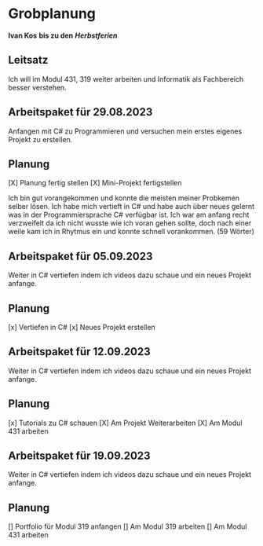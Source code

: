 # Grobplanung
**Ivan Kos**
**bis zu den** ***Herbstferien***
## Leitsatz 
Ich will im Modul 431, 319 weiter arbeiten und Informatik als Fachbereich besser verstehen.
## Arbeitspaket für 29.08.2023
Anfangen mit C# zu Programmieren und versuchen mein erstes eigenes Projekt zu erstellen.
## Planung
[X] Planung fertig stellen
[X] Mini-Projekt fertigstellen

Ich bin gut vorangekommen und konnte die meisten meiner Probkemen selber lösen. Ich habe mich vertieft in C# und habe auch über neues gelernt was in der Programmiersprache C# verfügbar ist. Ich war am anfang recht verzweifelt da ich nicht wusste wie ich voran gehen sollte, doch nach einer weile kam ich in Rhytmus ein und konnte schnell vorankommen. (59 Wörter)

## Arbeitspaket für 05.09.2023
Weiter in C# vertiefen indem ich videos dazu schaue und ein neues Projekt anfange.

## Planung
[x] Vertiefen in C#
[x] Neues Projekt erstellen

## Arbeitspaket für 12.09.2023
Weiter in C# vertiefen indem ich videos dazu schaue und ein neues Projekt anfange.

## Planung
[x] Tutorials zu C# schauen
[X] Am Projekt Weiterarbeiten
[X] Am Modul 431 arbeiten

## Arbeitspaket für 19.09.2023
Weiter in C# vertiefen indem ich videos dazu schaue und ein neues Projekt anfange.

## Planung
[] Portfolio für Modul 319 anfangen
[] Am Modul 319 arbeiten
[] Am Modul 431 arbeiten

